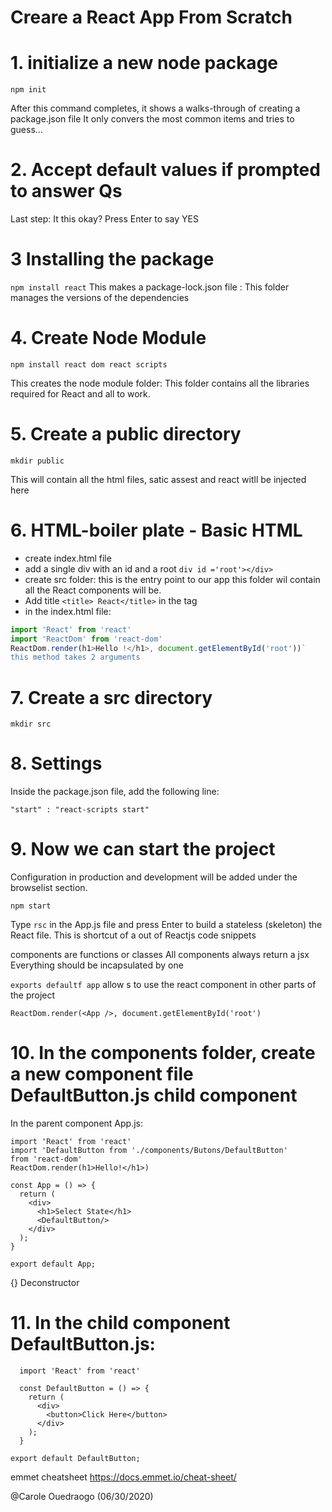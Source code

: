 # Creare a React App From Scratch 

# 1. initialize a new node package

    npm init

After this command completes, it shows a walks-through of creating a package.json file
It only convers the most common items and tries to guess...

# 2. Accept default values if prompted to answer Qs
Last step: It this okay? Press Enter to say YES

# 3 Installing the package

`npm install react`
This makes a package-lock.json file : This folder manages the versions of the dependencies

# 4. Create Node Module

`npm install react dom react scripts`

This creates the node module folder: This folder contains all the libraries required for React and all to work.

# 5. Create a public directory

  `mkdir public`

This will contain all the html files, satic assest and react witll be injected here
 
 
# 6. HTML-boiler plate - Basic HTML

- create index.html file
- add a single div with an id and a root
`div id ='root'></div>`
- create src folder: this is the entry point to our app
this folder wil contain all the React components will be.
- Add title `<title> React</title>` in the <head> tag
- in the index.html file:
  
```javascript
import 'React' from 'react'
import 'ReactDom' from 'react-dom'
ReactDom.render(h1>Hello !</h1>, document.getElementById('root'))`
this method takes 2 arguments
```
 
 # 7. Create a src directory
 
 `mkdir src`


 # 8. Settings
Inside the package.json file,  add the following line:
        
`"start" : "react-scripts start"`
    
 # 9. Now we can start the project
Configuration in  production and development will be added under the browselist section.

`npm start`

Type `rsc` in the App.js file and press  Enter to build a stateless (skeleton) the React file.
This is shortcut of a out of Reactjs code snippets  

components are functions or classes
All components always return a jsx
Everything should be incapsulated by one <div>
  
`exports defaultf app` allow s to use the react component in other parts of the project
  
`ReactDom.render(<App />, document.getElementById('root')`

 # 10. In the components folder, create a new component file DefaultButton.js child component
In the parent component App.js:

```
import 'React' from 'react'
import 'DefaultButton from './components/Butons/DefaultButton' 
from 'react-dom'
ReactDom.render(h1>Hello!</h1>)

const App = () => {
  return (
    <div>
      <h1>Select State</h1>
      <DefaultButton/>
    </div>
  );
}

export default App;
```
  
{} Deconstructor
  
  # 11. In the child component DefaultButton.js:
  
  ```
    import 'React' from 'react'

    const DefaultButton = () => {
      return (
        <div>
          <button>Click Here</button>
        </div>
      );
    }

  export default DefaultButton;
``` 

emmet cheatsheet https://docs.emmet.io/cheat-sheet/
  
  @Carole Ouedraogo
  (06/30/2020)
  
